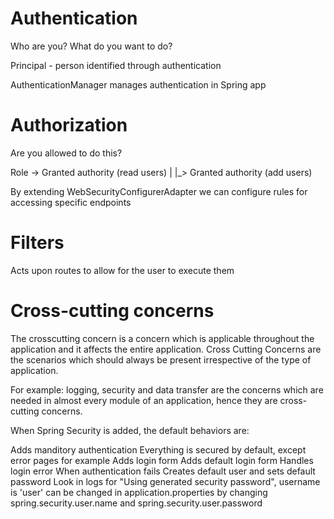 # Authentication
Who are you?
What do you want to do?

Principal - person identified through authentication

AuthenticationManager manages authentication in Spring app

# Authorization
Are you allowed to do this?

Role -> Granted authority (read users)
     |
     |_> Granted authority (add users)
     
By extending WebSecurityConfigurerAdapter we can configure rules for accessing specific endpoints

# Filters
Acts upon routes to allow for the user to execute them

# Cross-cutting concerns

The crosscutting concern is a concern which is applicable throughout the application and it affects the entire application. 
Cross Cutting Concerns are the scenarios which should always be present irrespective of the type of application.

For example: logging, security and data transfer are the concerns which are needed in almost every module of an application, hence they are cross-cutting concerns.

When Spring Security is added, the default behaviors are:

Adds manditory authentication
	Everything is secured by default, except error pages for example
Adds login form
	Adds default login form
Handles login error
	When authentication fails
Creates default user and sets default password
	Look in logs for "Using generated security password", username is 'user'
	can be changed in application.properties by changing spring.security.user.name and spring.security.user.password
